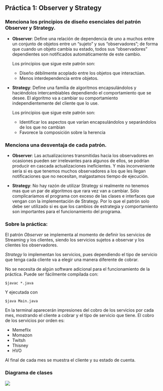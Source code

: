 ## Práctica 1: Observer y Strategy
### Menciona los principios de diseño esenciales del patrón Observer y Strategy.

+ __Observer__: Define una relación de dependencia de uno a muchos entre un conjunto de objetos entre un “sujeto” y sus “observadores”; de forma que cuando un objeto cambia su estado, todos sus “observadores” dependientes son notificados automáticamente de este cambio.

  Los principios que sigue este patrón son:
   - Diseño débilmente acoplado entre los objetos que interactúan. 
   - Menos interdependencia entre objetos.  

+ __Strategy__:  Define una familia de algoritmos encapsulándolos y haciéndolos intercambiables dependiendo el comportamiento que se desee. El algoritmo va a cambiar su comportamiento independientemente del cliente que lo use.

  Los principios que sigue este patrón son:
   - Identificar los aspectos que varían encapsulándolos y separándolos de los que no cambian
   - Favorece la composición sobre la herencia
 
### Menciona una desventaja de cada patrón.

- __Observer__: Las actualizaciones transmitidas hacia los observadores en ocasiones pueden ser irrelevantes para algunos de ellos, se podrían producir en cascada actualizaciones ineficientes. Y más inconveniente sería si es que tenemos muchos observadores a los que les llegan notificaciones que no necesitan, malgastamos tiempo de ejecución. 

- __Strategy__: No hay razón de utilizar Strategy si realmente no tenemos mas que un par de algoritmos que rara vez van a cambiar. Sólo complicaríamos el programa con exceso de las clases e interfaces que vengan con la implementación de Strategy. Por lo que el patrón solo debe ser utilizado si es que los cambios de estrategia y comportamiento son importantes para el funcionamiento del programa.

### Sobre la práctica:
El patrón _Observer_ se implementa al momento de definir los servicios de Streaming y los clientes, siendo los servicios sujetos a observar y los clientes los observadores. 

_Strategy_ lo implementan los servicios, pues dependiendo el tipo de servicio que tenga cada cliente va a elegir una manera diferente de cobrar.

No se necesita de algún software adicional para el funcionamiento de la práctica. Puede ser fácilmente compilada con:

`$javac *.java`

Y ejecutada con

`$java Main.java`

En la terminal aparecerán impresiones del cobro de los servicios por cada mes, mostrando el cliente a cobrar y el tipo de servicio que tiene. El cobro de los servicios por orden es:

- Memeflix
- Momazon
- Twitsh
- Thisney
- HVO

Al final de cada mes se muestra el cliente y su estado de cuenta.

### Diagrama de clases

![](https://github.com/Erickmarquez7/ModeladoYProgramacion/blob/master/Practica01:%20Strategy%20y%20Observer/Diagrama.png)
